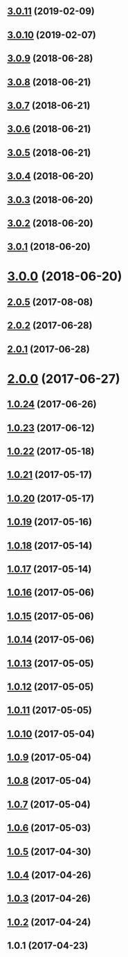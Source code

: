 ## [3.0.11](https://github.com/wessberg/marshaller/compare/v3.0.10...v3.0.11) (2019-02-09)



## [3.0.10](https://github.com/wessberg/marshaller/compare/v3.0.9...v3.0.10) (2019-02-07)



## [3.0.9](https://github.com/wessberg/marshaller/compare/v3.0.8...v3.0.9) (2018-06-28)



## [3.0.8](https://github.com/wessberg/marshaller/compare/v3.0.7...v3.0.8) (2018-06-21)



## [3.0.7](https://github.com/wessberg/marshaller/compare/v3.0.6...v3.0.7) (2018-06-21)



## [3.0.6](https://github.com/wessberg/marshaller/compare/v3.0.5...v3.0.6) (2018-06-21)



## [3.0.5](https://github.com/wessberg/marshaller/compare/v3.0.4...v3.0.5) (2018-06-21)



## [3.0.4](https://github.com/wessberg/marshaller/compare/v3.0.3...v3.0.4) (2018-06-20)



## [3.0.3](https://github.com/wessberg/marshaller/compare/v3.0.2...v3.0.3) (2018-06-20)



## [3.0.2](https://github.com/wessberg/marshaller/compare/v3.0.1...v3.0.2) (2018-06-20)



## [3.0.1](https://github.com/wessberg/marshaller/compare/v3.0.0...v3.0.1) (2018-06-20)



# [3.0.0](https://github.com/wessberg/marshaller/compare/v2.0.5...v3.0.0) (2018-06-20)



## [2.0.5](https://github.com/wessberg/marshaller/compare/v2.0.2...v2.0.5) (2017-08-08)



## [2.0.2](https://github.com/wessberg/marshaller/compare/v2.0.1...v2.0.2) (2017-06-28)



## [2.0.1](https://github.com/wessberg/marshaller/compare/v2.0.0...v2.0.1) (2017-06-28)



# [2.0.0](https://github.com/wessberg/marshaller/compare/v1.0.24...v2.0.0) (2017-06-27)



## [1.0.24](https://github.com/wessberg/marshaller/compare/v1.0.23...v1.0.24) (2017-06-26)



## [1.0.23](https://github.com/wessberg/marshaller/compare/v1.0.22...v1.0.23) (2017-06-12)



## [1.0.22](https://github.com/wessberg/marshaller/compare/v1.0.21...v1.0.22) (2017-05-18)



## [1.0.21](https://github.com/wessberg/marshaller/compare/v1.0.20...v1.0.21) (2017-05-17)



## [1.0.20](https://github.com/wessberg/marshaller/compare/v1.0.19...v1.0.20) (2017-05-17)



## [1.0.19](https://github.com/wessberg/marshaller/compare/v1.0.18...v1.0.19) (2017-05-16)



## [1.0.18](https://github.com/wessberg/marshaller/compare/v1.0.17...v1.0.18) (2017-05-14)



## [1.0.17](https://github.com/wessberg/marshaller/compare/v1.0.16...v1.0.17) (2017-05-14)



## [1.0.16](https://github.com/wessberg/marshaller/compare/v1.0.15...v1.0.16) (2017-05-06)



## [1.0.15](https://github.com/wessberg/marshaller/compare/v1.0.14...v1.0.15) (2017-05-06)



## [1.0.14](https://github.com/wessberg/marshaller/compare/v1.0.13...v1.0.14) (2017-05-06)



## [1.0.13](https://github.com/wessberg/marshaller/compare/v1.0.12...v1.0.13) (2017-05-05)



## [1.0.12](https://github.com/wessberg/marshaller/compare/v1.0.11...v1.0.12) (2017-05-05)



## [1.0.11](https://github.com/wessberg/marshaller/compare/v1.0.10...v1.0.11) (2017-05-05)



## [1.0.10](https://github.com/wessberg/marshaller/compare/v1.0.9...v1.0.10) (2017-05-04)



## [1.0.9](https://github.com/wessberg/marshaller/compare/v1.0.8...v1.0.9) (2017-05-04)



## [1.0.8](https://github.com/wessberg/marshaller/compare/v1.0.7...v1.0.8) (2017-05-04)



## [1.0.7](https://github.com/wessberg/marshaller/compare/v1.0.6...v1.0.7) (2017-05-04)



## [1.0.6](https://github.com/wessberg/marshaller/compare/v1.0.5...v1.0.6) (2017-05-03)



## [1.0.5](https://github.com/wessberg/marshaller/compare/v1.0.4...v1.0.5) (2017-04-30)



## [1.0.4](https://github.com/wessberg/marshaller/compare/v1.0.3...v1.0.4) (2017-04-26)



## [1.0.3](https://github.com/wessberg/marshaller/compare/v1.0.2...v1.0.3) (2017-04-26)



## [1.0.2](https://github.com/wessberg/marshaller/compare/v1.0.1...v1.0.2) (2017-04-24)



## 1.0.1 (2017-04-23)



